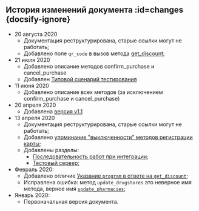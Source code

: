 ## История изменений документа :id=changes {docsify-ignore}

* 20 августа 2020
  * Документация реструктурирована, старые ссылки могут не работать;
  * Добавлено поле `qr_code` в вызов метода [get_discount](/methods/get_discount.md);
* 21 июля 2020
  * Добавлено описание методов confirm_purchase и cancel_purchase
  * Добавлен [Типовой сценарий тестирования](test-cases.md)
* 11 июня 2020
  * Добавлено описание всех методов (за исключением confirm_purchase и cancel_purchase)
* 20 апреля 2020
  * Добавлена [версия v1.1](connect.md#api-versions)
* 13 апреля 2020
  * Документация реструктурирована, старые ссылки могут не работать;
  * Добавлено [упоминание "выключенности" методов регистрации карты](/like_changes.md#register);
  * Добавлены разделы:
      * [Последовательность работ при интеграции](howto.md);
      * [Тестовый сервер](test-server.md);
* Февраль 2020:
  * Добавлено отличие [Указание `program` в ответе на `get_discount`](/like_changes#program-in-get-discount);
  * Исправлена ошибка: метод `update_drugstores` это неверное имя метода, верное имя  [`update_pharmacies`](/like_changes#update_pharmacies);
* Январь 2020:
  * Первоначальная версия документа.
